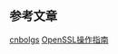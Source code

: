 ## 参考文章
[cnbolgs](https://www.cnblogs.com/wangao1236/p/11647172.html)
[OpenSSL操作指南](https://zhuanlan.zhihu.com/p/26684071)